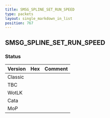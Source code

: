 ```yaml
---
title: SMSG_SPLINE_SET_RUN_SPEED
type: packets
layout: single_markdown_in_list
position: 767
---
```


## SMSG_SPLINE_SET_RUN_SPEED

### Status

Version | Hex | Comment
---------- | ---------- | ---------- 
Classic |  |  
TBC |  |  
WotLK |  |  
Cata |  |  
MoP |  |  